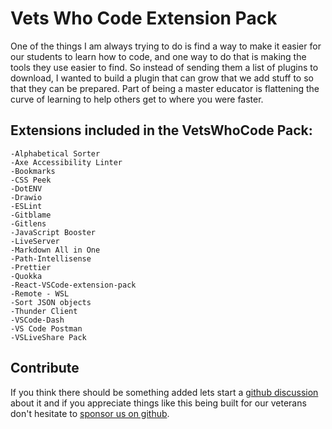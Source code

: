 # Vets Who Code Extension Pack

One of the things I am always trying to do is find a way to make it easier for our students to learn how to code, and one way to do that is making the tools they use easier to find. So instead of sending them a list of plugins to download, I wanted to build a plugin that can grow that we add stuff to so that they can be prepared. Part of being a master educator is flattening the curve of learning to help others get to where you were faster. 


## Extensions included in the VetsWhoCode Pack:
    -Alphabetical Sorter
    -Axe Accessibility Linter
    -Bookmarks
    -CSS Peek
    -DotENV
    -Drawio
    -ESLint
    -Gitblame
    -Gitlens
    -JavaScript Booster
    -LiveServer
    -Markdown All in One
    -Path-Intellisense
    -Prettier
    -Quokka
    -React-VSCode-extension-pack
    -Remote - WSL
    -Sort JSON objects
    -Thunder Client
    -VSCode-Dash
    -VS Code Postman
    -VSLiveShare Pack


## Contribute
If you think there should be something added lets start a [github discussion](https://github.com/Vets-Who-Code/vetswhocode-extension-pack/discussions) about it and if you appreciate things like this being built for our veterans don't hesitate to [sponsor us on github](https://github.com/sponsors/Vets-Who-Code).
